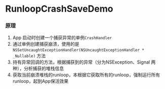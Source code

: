 # RunloopCrashSaveDemo

### 原理

1. App 启动时创建一个捕获异常的单例`CrashHandler`
2. 通过单例创建捕获崩溃，使用的是`NSSetUncaughtExceptionHandler(NSUncaughtExceptionHandler * _Nullable)` 方法
3. 持有异常回调的方法，根据捕获到的异常（分为NSException、Signal 两种），分析捕获的堆栈信息
4. 获取当前崩溃堆栈的runloop，本根据它获取所有的runloop，强制运行所有runloop，起到App保活效果

